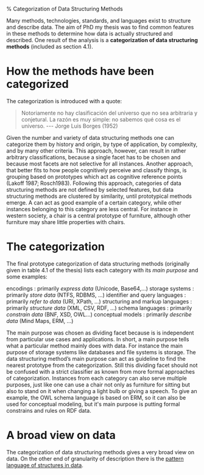 % Categorization of Data Structuring Methods 

Many methods, technologies, standards, and languages exist to structure and
describe data. The aim of PhD my thesis was to find common features in these
methods to determine how data is actually structured and described. One result
of the analysis is a **categorization of data structuring methods** (included
as section 4.1).

# How the methods have been categorized

The categorization is introduced with a quote:

> Notoriamente no hay clasificación del universo que no sea arbitraria y 
> conjetural. La razón es muy simple: no sabemos qué cosa es el universo.
> --- Jorge Luis Borges (1952)

Given the number and variety of data structuring methods one can categorize
them by history and origin, by type of application, by complexity, and by many
other criteria. This approach, however, can result in rather arbitrary
classifications, because a single facet has to be chosen and because most
facets are not selective for all instances. Another approach, that better fits
to how people cognitively perceive and classify things, is grouping based on
prototypes which act as cognitive reference points (Lakoff 1987; Rosch1983).
Following this approach, categories of data structuring methods are not defined
by selected features, but data structuring methods are clustered by similarity,
until prototypical methods emerge. A can act as good example of a certain
category, while other instances belonging to this category are less central.
For instance in western society, a chair is a central prototype of furniture,
although other furniture may share little properties with chairs.

# The categorization

The final prototype categorization of data structuring methods (originally
given in table 4.1 of the thesis) lists each category with its *main purpose*
and some examples:

encodings
  : primarily *express data* (Unicode, Base64,...)
storage systems 
  : primarily *store data* (NTFS, RDBMS, ...)
identifier and query languages
  : primarily *refer to data* (URI, XPath, ...)
structuring and markup languages
  : primarily *structure data* (XML, CSV, RDF, ...)
schema languages
  : primarily *constrain data* (BNF, XSD, OWL...)
conceptual models
  : primarily *describe data* (Mind Maps, ERM, ...)

The main purpose was chosen as dividing facet because is is independent from
particular use cases and applications. In short, a main purpose tells what a
particular method mainly does with data. For instance the main purpose of
storage systems like databases and file systems is storage. The data
structuring method’s main purpose can act as guideline to find the nearest
prototype from the categorization. Still this dividing facet should not be
confused with a strict classifier as known from more formal approaches of
categorization. Instances from each category can also serve multiple purposes,
just like one can use a chair not only as furniture for sitting but also to
stand on it when changing a light bulb or giving a speech. To give an example,
the OWL schema language is based on ERM, so it can also be used for conceptual
modeling, but it's main purpose is putting formal constrains and rules on RDF
data.

# A broad view on data

The categorization of data structuring methods gives a very broad view on data.
On the other end of granularity of description there is the [pattern
language of structures in data](patterns.html).
